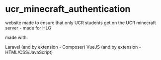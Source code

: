 # ucr_minecraft_authentication
website made to ensure that only UCR students get on the UCR minecraft server - made for HLG

made with:

Laravel (and by extension - Composer)
VueJS (and by extension - HTML/CSS/JavaScript)
